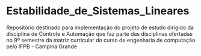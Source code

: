 # Estabilidade_de_Sistemas_Lineares
Repositório destinado para implementação do projeto de estudo dirigido da disciplina de Controle e Automação que faz parte das disciplinas ofertadas no 9º semestre da matriz curricular do curso de engenharia de computação pelo IFPB - Campina Grande
